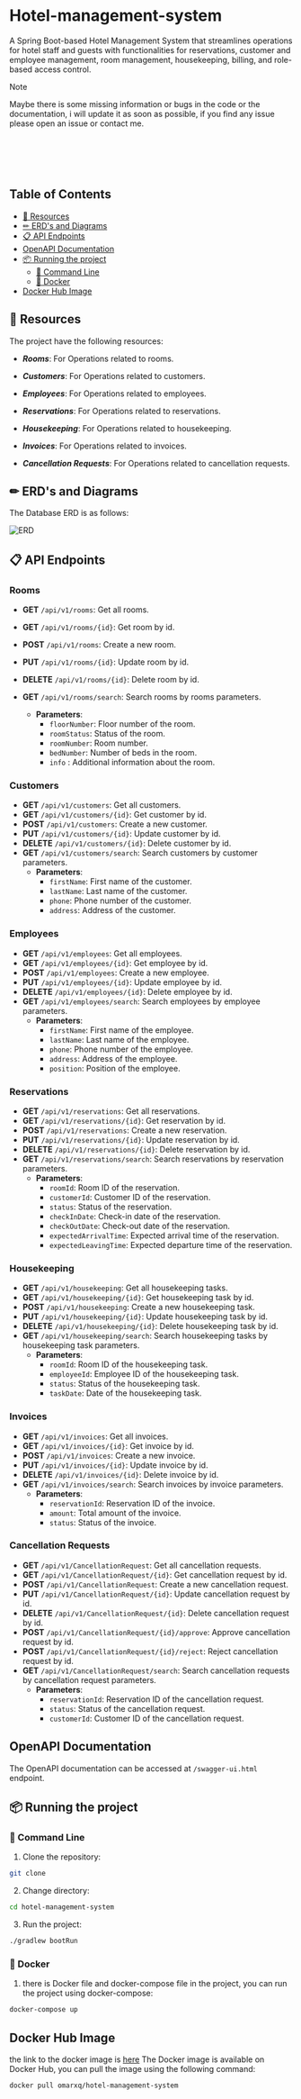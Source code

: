 # Hotel-management-system

A Spring Boot-based Hotel Management System that streamlines operations for hotel staff and guests with functionalities
for reservations, customer and employee management, room management, housekeeping, billing, and role-based access 
control.

> [!NOTE]
> Maybe there is some missing information or bugs in the code or the documentation,
> i will update it as soon as possible, if you find any issue please open an issue or contact me.


<p align="center">
    <img src="https://img.shields.io/badge/Swagger-85EA2D?style=for-the-badge&logo=Swagger&logoColor=white"  alt=""/>
    <img src="https://img.shields.io/badge/java-%23ED8B00.svg?style=for-the-badge&logo=openjdk&logoColor=white"  alt=""/>
    <img src="https://img.shields.io/badge/Spring_Boot-F2F4F9?style=for-the-badge&logo=spring-boot"  alt=""/>
</p>
<br>
<p align="center">
    <a href="https://www.buymeacoffee.com/om4r">
        <img src="https://img.shields.io/badge/Buy%20me%20a%20coffee-donate-yellow?style=for-the-badge&logo=buy-me-a-coffee"  alt=""/>
    </a>
</p>

## Table of Contents
- [🧰 Resources](#-resources)
- [✏ ERD's and Diagrams](#-erds-and-diagrams)
- [📋 API Endpoints](#-api-endpoints)
- [OpenAPI Documentation](#openapi-documentation)
- [📦 Running the project](#-running-the-project)
  - [🔧 Command Line ](#-command-line)
  - [🔧 Docker](#-docker)
- [Docker Hub Image](#docker-hub-image)


## 🧰 Resources
The project have the following resources:
- ***Rooms***: For Operations related to rooms.

- ***Customers***: For Operations related to customers.

- ***Employees***: For Operations related to employees.

- ***Reservations***: For Operations related to reservations.

- ***Housekeeping***: For Operations related to housekeeping.

- ***Invoices***: For Operations related to invoices.

- ***Cancellation Requests***: For Operations related to cancellation requests.

## ✏ ERD's and Diagrams
The Database ERD is as follows:

![ERD](./images/hmsERD.png)

## 📋 API Endpoints

### Rooms
- **GET** `/api/v1/rooms`: Get all rooms.

- **GET** `/api/v1/rooms/{id}`: Get room by id.

- **POST** `/api/v1/rooms`: Create a new room.
- **PUT** `/api/v1/rooms/{id}`: Update room by id.
- **DELETE** `/api/v1/rooms/{id}`: Delete room by id.
- **GET** `/api/v1/rooms/search`: Search rooms by rooms parameters.
    - **Parameters**:
        - `floorNumber`: Floor number of the room.
        - `roomStatus`: Status of the room.
        - `roomNumber`: Room number.
        - `bedNumber`: Number of beds in the room.
        - `info` : Additional information about the room.

### Customers
- **GET** `/api/v1/customers`: Get all customers.
- **GET** `/api/v1/customers/{id}`: Get customer by id.
- **POST** `/api/v1/customers`: Create a new customer.
- **PUT** `/api/v1/customers/{id}`: Update customer by id.
- **DELETE** `/api/v1/customers/{id}`: Delete customer by id.
- **GET** `/api/v1/customers/search`: Search customers by customer parameters.
    - **Parameters**:
        - `firstName`: First name of the customer.
        - `lastName`: Last name of the customer.
        - `phone`: Phone number of the customer.
        - `address`: Address of the customer.

### Employees
- **GET** `/api/v1/employees`: Get all employees.
- **GET** `/api/v1/employees/{id}`: Get employee by id.
- **POST** `/api/v1/employees`: Create a new employee.
- **PUT** `/api/v1/employees/{id}`: Update employee by id.
- **DELETE** `/api/v1/employees/{id}`: Delete employee by id.
- **GET** `/api/v1/employees/search`: Search employees by employee parameters.
    - **Parameters**:
        - `firstName`: First name of the employee.
        - `lastName`: Last name of the employee.
        - `phone`: Phone number of the employee.
        - `address`: Address of the employee.
        - `position`: Position of the employee.

### Reservations
- **GET** `/api/v1/reservations`: Get all reservations.
- **GET** `/api/v1/reservations/{id}`: Get reservation by id.
- **POST** `/api/v1/reservations`: Create a new reservation.
- **PUT** `/api/v1/reservations/{id}`: Update reservation by id.
- **DELETE** `/api/v1/reservations/{id}`: Delete reservation by id.
- **GET** `/api/v1/reservations/search`: Search reservations by reservation parameters.
    - **Parameters**:
        - `roomId`: Room ID of the reservation.
        - `customerId`: Customer ID of the reservation.
        - `status`: Status of the reservation.
        - `checkInDate`: Check-in date of the reservation.
        - `checkOutDate`: Check-out date of the reservation.
        - `expectedArrivalTime`: Expected arrival time of the reservation.
        - `expectedLeavingTime`: Expected departure time of the reservation.
      
### Housekeeping
- **GET** `/api/v1/housekeeping`: Get all housekeeping tasks.
- **GET** `/api/v1/housekeeping/{id}`: Get housekeeping task by id.
- **POST** `/api/v1/housekeeping`: Create a new housekeeping task.
- **PUT** `/api/v1/housekeeping/{id}`: Update housekeeping task by id.
- **DELETE** `/api/v1/housekeeping/{id}`: Delete housekeeping task by id.
- **GET** `/api/v1/housekeeping/search`: Search housekeeping tasks by housekeeping task parameters.
    - **Parameters**:
        - `roomId`: Room ID of the housekeeping task.
        - `employeeId`: Employee ID of the housekeeping task.
        - `status`: Status of the housekeeping task.
        - `taskDate`: Date of the housekeeping task.

### Invoices
- **GET** `/api/v1/invoices`: Get all invoices.
- **GET** `/api/v1/invoices/{id}`: Get invoice by id.
- **POST** `/api/v1/invoices`: Create a new invoice.
- **PUT** `/api/v1/invoices/{id}`: Update invoice by id.
- **DELETE** `/api/v1/invoices/{id}`: Delete invoice by id.
- **GET** `/api/v1/invoices/search`: Search invoices by invoice parameters.
    - **Parameters**:
        - `reservationId`: Reservation ID of the invoice.
        - `amount`: Total amount of the invoice.
        - `status`: Status of the invoice.
  
### Cancellation Requests
- **GET** `/api/v1/CancellationRequest`: Get all cancellation requests.
- **GET** `/api/v1/CancellationRequest/{id}`: Get cancellation request by id.
- **POST** `/api/v1/CancellationRequest`: Create a new cancellation request.
- **PUT** `/api/v1/CancellationRequest/{id}`: Update cancellation request by id.
- **DELETE** `/api/v1/CancellationRequest/{id}`: Delete cancellation request by id.
- **POST** `/api/v1/CancellationRequest/{id}/approve`: Approve cancellation request by id.
- **POST** `/api/v1/CancellationRequest/{id}/reject`: Reject cancellation request by id.
- **GET** `/api/v1/CancellationRequest/search`: Search cancellation requests by cancellation request parameters.
    - **Parameters**:
        - `reservationId`: Reservation ID of the cancellation request.
        - `status`: Status of the cancellation request.
        - `customerId`: Customer ID of the cancellation request.

## OpenAPI Documentation
The OpenAPI documentation can be accessed at `/swagger-ui.html` endpoint.

## 📦 Running the project

### 🔧 Command Line
1. Clone the repository:
```bash
git clone
```

2. Change directory:
```bash
cd hotel-management-system
```

3. Run the project:
```bash
./gradlew bootRun
```

### 🔧 Docker
1. there is Docker file and docker-compose file in the project, you can run the project using docker-compose:
```bash
docker-compose up
```

## Docker Hub Image
the link to the docker image is [here](https://hub.docker.com/r/omarxq/hotel-managment-system)
The Docker image is available on Docker Hub, you can pull the image using the following command:
```bash
docker pull omarxq/hotel-management-system
```


